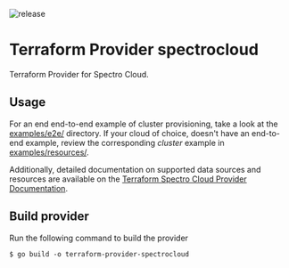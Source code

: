 ![release](https://github.com/spectrocloud/terraform-provider-spectrocloud/workflows/release/badge.svg)

# Terraform Provider spectrocloud

Terraform Provider for Spectro Cloud.

## Usage

For an end end-to-end example of cluster provisioning, take a look at the [examples/e2e/](examples/e2e/) directory. If your cloud of choice, doesn't
have an end-to-end example, review the corresponding _cluster_ example in [examples/resources/](examples/resources/).

Additionally, detailed documentation on supported data sources and resources are available on the
[Terraform Spectro Cloud Provider Documentation](https://registry.terraform.io/providers/spectrocloud/spectrocloud/latest/docs).


## Build provider

Run the following command to build the provider

```shell
$ go build -o terraform-provider-spectrocloud
```

